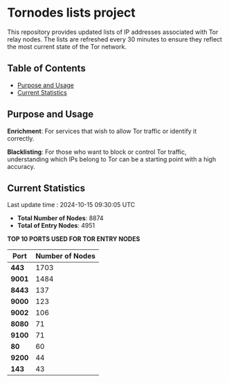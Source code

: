 # Tornodes lists project

This repository provides updated lists of IP addresses associated with Tor relay nodes. The lists are refreshed every 30 minutes to ensure they reflect the most current state of the Tor network.

## Table of Contents

- [Purpose and Usage](#purpose-and-usage)
- [Current Statistics](#current-statistics)


## Purpose and Usage

**Enrichment**: For services that wish to allow Tor traffic or identify it correctly.

**Blacklisting**: For those who want to block or control Tor traffic, understanding which IPs belong to Tor can be a starting point with a high accuracy.

## Current Statistics

Last update time : 2024-10-15 09:30:05 UTC

- **Total Number of Nodes**: 8874
- **Total of Entry Nodes**: 4951

**TOP 10 PORTS USED FOR TOR ENTRY NODES**

| **Port** | **Number of Nodes** |
|------|-----------------|
| **443**   | 1703  |
| **9001**   | 1484  |
| **8443**   | 137  |
| **9000**   | 123  |
| **9002**   | 106  |
| **8080**   | 71  |
| **9100**   | 71  |
| **80**   | 60  |
| **9200**   | 44  |
| **143**   | 43  |

